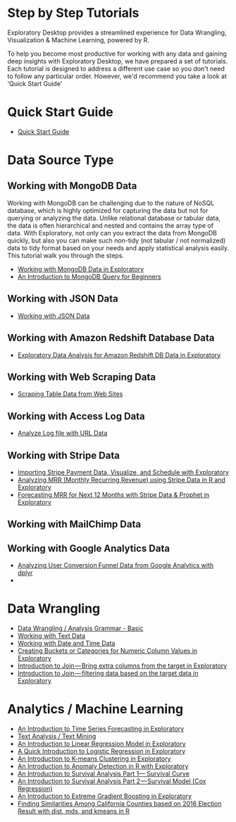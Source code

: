 # Step by Step Tutorials

Exploratory Desktop provides a streamlined experience for Data Wrangling, Visualization & Machine Learning, powered by R.

To help you become most productive for working with any data and gaining deep insights with Exploratory Desktop, we have prepared a set of tutorials. Each tutorial is designed to address a different use case so you don't need to follow any particular order. However, we'd recommend you take a look at 'Quick Start Guide'

# Quick Start Guide

* [Quick Start Guide](quick-start.html)

# Data Source Type

## Working with MongoDB Data

Working with MongoDB can be challenging due to the nature of NoSQL database, which is highly optimized for capturing the data but not for querying or analyzing the data. Unlike relational database or tabular data, the data is often hierarchical and nested and contains the array type of data. With Exploratory, not only can you extract the data from MongoDB quickly, but also you can make such non-tidy (not tabular / not normalized) data to tidy format based on your needs and apply statistical analysis easily. This tutorial walk you through the steps.

* [Working with MongoDB Data in Exploratory](https://blog.exploratory.io/querying-against-mongodb-enhanced-5063bd0b6d92)
* [An Introduction to MongoDB Query for Beginners](https://blog.exploratory.io/an-introduction-to-mongodb-query-for-beginners-bd463319aa4c)


## Working with JSON Data

* [Working with JSON Data](tutorials/yelp.md)

## Working with Amazon Redshift Database Data

* [Exploratory Data Analysis for Amazon Redshift DB Data in Exploratory](https://blog.exploratory.io/exploratory-data-analysis-for-amazon-redshift-with-r-dplyr-9a14441020eb)

## Working with Web Scraping Data

* [Scraping Table Data from Web Sites](https://vimeo.com/195862546)

## Working with Access Log Data

* [Analyze Log file with URL Data](tutorials/log-url.md)

## Working with Stripe Data

* [Importing Stripe Payment Data, Visualize, and Schedule with Exploratory](https://blog.exploratory.io/importing-stripe-payment-data-visualize-and-schedule-with-exploratory-3b1422a9cf8b)
* [Analyzing MRR (Monthly Recurring Revenue) using Stripe Data in R and Exploratory](https://blog.exploratory.io/analyzing-mrr-monthly-recurring-revenue-using-stripe-data-in-r-and-exploratory-ea434d4aed6)
* [Forecasting MRR for Next 12 Months with Stripe Data & Prophet in Exploratory](https://blog.exploratory.io/forecasting-mrr-for-next-12-months-with-stripe-data-prophet-in-exploratory-3ccb5e3f9d70)

## Working with MailChimp Data


## Working with Google Analytics Data

* [Analyzing User Conversion Funnel Data from Google Analytics with dplyr](https://blog.exploratory.io/analyzing-user-conversion-funnel-with-google-analytics-data-ddeed14ce26f)
* []()


# Data Wrangling

* [Data Wrangling / Analysis Grammar - Basic](tutorials/flight.md)
* [Working with Text Data](tutorials/text-data.md)
* [Working with Date and Time Data](tutorials/date-data.md)
* [Creating Buckets or Categories for Numeric Column Values in Exploratory](https://blog.exploratory.io/creating-buckets-or-clusters-for-numeric-column-values-in-exploratory-d04901b32d35)
* [Introduction to Join — Bring extra columns from the target in Exploratory](https://blog.exploratory.io/introduction-to-join-bring-extra-columns-from-the-target-in-exploratory-1ec585ec2cf1)
* [Introduction to Join — filtering data based on the target data in Exploratory](https://blog.exploratory.io/introduction-to-join-filtering-data-based-on-the-target-data-in-exploratory-eedbd7b39d0a)



# Analytics / Machine Learning

* [An Introduction to Time Series Forecasting in Exploratory](https://blog.exploratory.io/an-introduction-to-time-series-forecasting-with-prophet-package-in-exploratory-129ed0c12112)
* [Text Analysis / Text Mining]((tutorials/text-analysis.md))
* [An Introduction to Linear Regression Model in Exploratory](https://blog.exploratory.io/introduction-to-linear-regression-model-in-exploratory-a46e90d62f7d)
* [A Quick Introduction to Logistic Regression in Exploratory](https://blog.exploratory.io/quick-introduction-to-logistic-regression-in-exploratory-fdcf321e2d7d)
* [An Introduction to K-means Clustering in Exploratory](https://blog.exploratory.io/introduction-to-k-means-clustering-in-exploratory-8352650f1185)
* [An Introduction to Anomaly Detection in R with Exploratory](https://blog.exploratory.io/introduction-to-anomaly-detection-in-r-with-exploratory-a0507d40385d)
* [An Introduction to Survival Analysis Part 1— Survival Curve](https://blog.exploratory.io/introduction-to-survival-analysis-part-1-survival-curve-9364ea642114)
* [An Introduction to Survival Analysis Part 2 — Survival Model (Cox Regression)](https://blog.exploratory.io/introduction-to-survival-analysis-part-2-survival-model-cox-regression-47a170eacf5d)
* [An Introduction to Extreme Gradient Boosting in Exploratory](https://blog.exploratory.io/introduction-to-extreme-gradient-boosting-in-exploratory-7bbec554ac7)
* [Finding Similarities Among California Counties based on 2016 Election Result with dist, mds, and kmeans in R](https://blog.exploratory.io/finding-similarities-among-california-counties-based-on-2016-election-result-with-dist-mds-and-83dd7cefd408)
